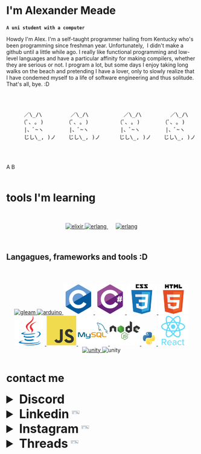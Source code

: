 # I'm Alexander Meade</h1> 
**`A uni student with a computer`**

<a style = "text-align:right">
    Howdy I'm Alex. I'm a self-taught programmer hailing from Kentucky who's been programming since freshman year. Unfortunately,  I didn't make a github until a little while ago.
I really like functional programming and low-level languages and have a particular affinity for making compilers, whether they are serious or not. I program a lot, but some days
I enjoy taking long walks on the beach and pretending I have a lover, only to slowly realize that I have condemed myself to a life of software engineering and thus solitude. 
That's all, bye. :D
</a>


<br>
<br>

<pre  style="padding:30px;">
  ／\_/\         ／\_/\           ／\_/\         ／\_/\     ／\_/\         ／\_/\           ／\_/\         ／\_/\       ／\_/\
 （ﾟ､ ｡ )       （ﾟ､ ｡ )         （ﾟ､ ｡ )       （ﾟ､ ｡ )    （ﾟ､ ｡ )       （ﾟ､ ｡ )         （ﾟ､ ｡ )       （ﾟ､ ｡ )      （ﾟ､ ｡ )
  |、ﾞ~ヽ        |、ﾞ~ヽ          |、ﾞ~ヽ        |、ﾞ~ヽ     |、ﾞ~ヽ        |、ﾞ~ヽ          |、ﾞ~ヽ        |、ﾞ~ヽ       |、ﾞ~ヽ
  じし\_, )ノ    じし\_, )ノ      じし\_, )ノ    じし\_, )ノ  じし\_, )ノ    じし\_, )ノ      じし\_, )ノ    じし\_, )ノ   じし\_, )ノ
</pre>


<br>


  <div class="a"  style="display: inline-block">
      A
<!---
![Anurag's GitHub stats](https://github-readme-stats.vercel.app/api?username=AlexanderMeade&show_icons=true&theme=radical)  ---> 
  </div>

  <div class='child'  style="display: inline-block">
      B
<!---
[![Top Langs](https://github-readme-stats.vercel.app/api/top-langs/?username=AlexanderMeade)](https://github.com/anuraghazra/github-readme-stats)
      ---->
  </div>




<br>
<br>


<p align="left">
</p>

# tools I'm learning

<br>
<p align = "center"  >
    <a href="https://elixir-lang.org/" target="_blank" rel="noreferrer" >
        <img src = "https://cdn.icon-icons.com/icons2/2699/PNG/512/elixir_lang_logo_icon_169207.png" alt="elixir" width = "80" height = "80"/>
    </a>
    <a href="https://www.erlang.org/" target="_blank" rel="noreferrer" >
        <img src = "https://www.erlang.org/assets/img/erlang-logo.svg" alt="erlang" width = "80" height = "80"/>
    </a>
        <a href="https://www.phoenixframework.org/" target="_blank" rel="noreferrer" style="margin-left:20px;">
        <img src = "https://scorpil.com/img/phoenix.png" alt="erlang" width = "80" height = "80"/>
    </a>
</p>

<br>

## Langagues, frameworks and tools :D
<br>
<p align="center" style="padding:10px;">
    <a href="https://gleam.run/" target="_blank" rel="noreferrer" >
        <img src = "https://gleam.run/images/lucy/lucy.svg" alt="gleam" width = "80" height = "80"/>
    </a>
    <a href="https://www.arduino.cc/" target="_blank" rel="noreferrer">
      <img src="https://cdn.worldvectorlogo.com/logos/arduino-1.svg" alt="arduino" width="80" height="80"/> </a> <a href="https://www.cprogramming.com/" target="_blank" rel="noreferrer">
    </a>
    <a href="https://gcc.gnu.org/" target="_blank" rel = "noreferrer">
        <img src="https://raw.githubusercontent.com/devicons/devicon/master/icons/c/c-original.svg" alt="c" width="80" height="80"/> 
    </a> 
    <a href="https://learn.microsoft.com/en-us/dotnet/core/install/windows?tabs=net80" target="_blank" rel="noreferrer">
        <img src="https://raw.githubusercontent.com/devicons/devicon/master/icons/csharp/csharp-original.svg" alt="csharp" width="80" height="80"/> </a> <a href="https://www.w3schools.com/css/" target="_blank" rel="noreferrer"> <img src="https://raw.githubusercontent.com/devicons/devicon/master/icons/css3/css3-original-wordmark.svg" alt="css3" width="80" height="80"/> 
    </a> 
    <a href="https://www.w3.org/html/" target="_blank" rel="noreferrer"> 
      <img src="https://raw.githubusercontent.com/devicons/devicon/master/icons/html5/html5-original-wordmark.svg" alt="html5" width="80" height="80"/> 
    </a> 
    <a href="https://www.java.com" target="_blank" rel="noreferrer"> 
      <img src="https://raw.githubusercontent.com/devicons/devicon/master/icons/java/java-original.svg" alt="java" width="80" height="80"/> 
    </a> 
    <a href="https://developer.mozilla.org/en-US/docs/Web/JavaScript" target="_blank" rel="noreferrer"> 
      <img src="https://raw.githubusercontent.com/devicons/devicon/master/icons/javascript/javascript-original.svg" alt="javascript" width="80" height="80"/> 
    </a> 
    <a href="https://www.mysql.com/" target="_blank" rel="noreferrer"> 
      <img src="https://raw.githubusercontent.com/devicons/devicon/master/icons/mysql/mysql-original-wordmark.svg" alt="mysql" width="80" height="80"/> 
    </a> 
    <a href="https://nodejs.org" target="_blank" rel="noreferrer">
      <img src="https://raw.githubusercontent.com/devicons/devicon/master/icons/nodejs/nodejs-original-wordmark.svg" alt="nodejs" width="80" height="80"/> </a> <a href="https://www.python.org" target="_blank" rel="noreferrer"> <img src="https://raw.githubusercontent.com/devicons/devicon/master/icons/python/python-original.svg" alt="python" width="40" height="40"/> 
    </a> 
    <a href="https://reactjs.org/" target="_blank" rel="noreferrer"> 
      <img src="https://raw.githubusercontent.com/devicons/devicon/master/icons/react/react-original-wordmark.svg" alt="react" width="80" height="80"/> 
    </a> 
    <a href="https://unity.com/" target="_blank" rel="noreferrer"> 
      <img src="https://www.vectorlogo.zone/logos/unity3d/unity3d-icon.svg" alt="unity" width="80" height="80"/>
    </a> 
    <a> 
      <img src="https://bashlogo.com/img/symbol/png/monochrome_light.png" alt="unity" width="80" height="80"/> 
    </a> 

</p>

# contact me

<!----discord---->

<details>
<summary style="font-size:32px">
    <b >
        <h>
          Discord <img src = "https://assets-global.website-files.com/6257adef93867e50d84d30e2/636e0a6a49cf127bf92de1e2_icon_clyde_blurple_RGB.png" width = 20px height = 16px>
        <h/>            
    <b/>
    
</summary>

<b>alexander10373822827</b>

![image](https://github.com/AlexanderMeade/AlexanderMeade/assets/128431625/b28656e1-aa1e-4799-a1a6-3b61e5db36b5)


</details>

<!----linkedin---->

<details>
<summary style="font-size:32px">
    <b >
        <h>
        Linkedin <img src = "https://cdn-icons-png.flaticon.com/256/174/174857.png" width = 20px height = 20px>
        <h/>            
    <b/>
    
</summary>

<a href = "https://www.linkedin.com/in/alexander-meade-76424326b/" >

  <img src = "https://github.com/AlexanderMeade/AlexanderMeade/assets/128431625/3bd7fe67-751f-4372-86f1-88a7c583d9c3">
</a>

</details>

<!----instagram---->

<details>

<summary style="font-size:32px">
    <b >
        <h>
          Instagram <img src = "https://upload.wikimedia.org/wikipedia/commons/thumb/a/a5/Instagram_icon.png/600px-Instagram_icon.png" width = 20px height = 20px>
        <h/>            
    <b/>
    
</summary>

<a href = "https://www.instagram.com/alex_i_guess._/?next=%2F">
  <img src = "https://github.com/AlexanderMeade/AlexanderMeade/assets/128431625/f5095ab8-e167-45ac-9abf-c19fd16b0ce6">
</a>
</details>

<!----threads---->

<details>
  
<summary style="font-size:32px">
    <b >
        <h>
          Threads <img src = "https://seeklogo.com/images/T/threads-by-instagram-logo-20008C5295-seeklogo.com.png?v=638252100920000000" width = 20px height = 20px>
        <h/>            
    <b/>
    
</summary>



<a href = "https://www.threads.net/@alex_i_guess._" >


  <img src = "https://github.com/AlexanderMeade/AlexanderMeade/assets/128431625/84e6fb2c-c045-4fb1-8f73-7ffeea4c8e9f">
</a>

</details>

